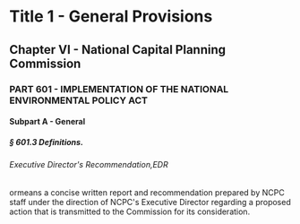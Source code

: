 
# Title 1 - General Provisions
## Chapter VI - National Capital Planning Commission
### PART 601 - IMPLEMENTATION OF THE NATIONAL ENVIRONMENTAL POLICY ACT
#### Subpart A - General
##### § 601.3 Definitions.
###### Executive Director's Recommendation,EDR

ormeans a concise written report and recommendation prepared by NCPC staff under the direction of NCPC's Executive Director regarding a proposed action that is transmitted to the Commission for its consideration.
